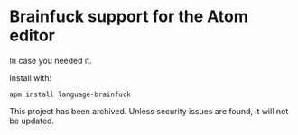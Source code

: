 # Brainfuck support for the Atom editor

In case you needed it.

Install with:

    apm install language-brainfuck

This project has been archived. Unless security issues are found, it will not be updated.
